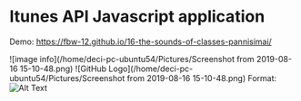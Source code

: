 # Itunes API Javascript application

Demo: https://fbw-12.github.io/16-the-sounds-of-classes-pannisimai/ <br>

![image info](/home/deci-pc-ubuntu54/Pictures/Screenshot from 2019-08-16 15-10-48.png)
![GitHub Logo](/home/deci-pc-ubuntu54/Pictures/Screenshot from 2019-08-16 15-10-48.png)
Format: ![Alt Text](url)
